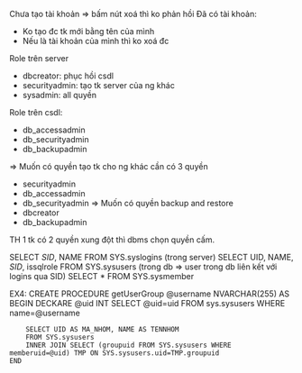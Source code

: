 Chưa tạo tài khoản => bấm nút xoá thì ko phản hồi
Đã có tài khoản:
- Ko tạo đc tk mới bằng tên của mình
- Nếu là tài khoản của mình thì ko xoá đc

Role trên server
- dbcreator: phục hồi csdl
- securityadmin: tạo tk server của ng khác
- sysadmin: all quyền

Role trên csdl:
- db_accessadmin
- db_securityadmin
- db_backupadmin

=> Muốn có quyền tạo tk cho ng khác cần có 3 quyền
- securityadmin
- db_accessadmin
- db_securityadmin
=> Muốn có quyền backup and restore
- dbcreator
- db_backupadmin

TH 1 tk có 2 quyền xung đột thì dbms chọn quyền cấm.


SELECT *SID*, NAME FROM SYS.syslogins (trong server)
SELECT UID, NAME, *SID*, issqlrole FROM SYS.sysusers (trong db => user trong db liên kết với logins qua SID)
SELECT * FROM SYS.sysmember


EX4:
	CREATE PROCEDURE getUserGroup
		@username NVARCHAR(255)
	AS 
	BEGIN
		DECKARE @uid INT
		SELECT @uid=uid
		FROM sys.sysusers WHERE name=@username
	
		SELECT UID AS MA_NHOM, NAME AS TENNHOM
		FROM SYS.sysusers
		INNER JOIN SELECT (groupuid FROM SYS.sysusers WHERE memberuid=@uid) TMP ON SYS.sysusers.uid=TMP.groupuid
	END